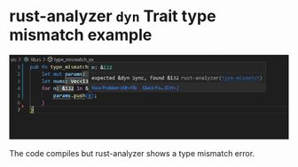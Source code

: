 # rust-analyzer `dyn` Trait type mismatch example

![screenshot](screenshot.png)

The code compiles but rust-analyzer shows a type mismatch error.